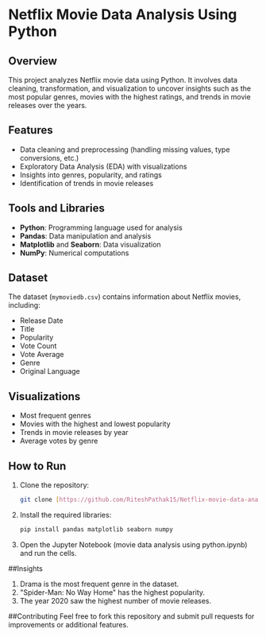 # Netflix Movie Data Analysis Using Python

## Overview
This project analyzes Netflix movie data using Python. It involves data cleaning, transformation, and visualization to uncover insights such as the most popular genres, movies with the highest ratings, and trends in movie releases over the years.

## Features
- Data cleaning and preprocessing (handling missing values, type conversions, etc.)
- Exploratory Data Analysis (EDA) with visualizations
- Insights into genres, popularity, and ratings
- Identification of trends in movie releases

## Tools and Libraries
- **Python**: Programming language used for analysis
- **Pandas**: Data manipulation and analysis
- **Matplotlib** and **Seaborn**: Data visualization
- **NumPy**: Numerical computations

## Dataset
The dataset (`mymoviedb.csv`) contains information about Netflix movies, including:
- Release Date
- Title
- Popularity
- Vote Count
- Vote Average
- Genre
- Original Language

## Visualizations
- Most frequent genres
- Movies with the highest and lowest popularity
- Trends in movie releases by year
- Average votes by genre

## How to Run
1. Clone the repository:
   ```bash
   git clone [https://github.com/RiteshPathak15/Netflix-movie-data-analysis-using-Python.git]
2. Install the required libraries:
   ```bash
   pip install pandas matplotlib seaborn numpy
3. Open the Jupyter Notebook (movie data analysis using python.ipynb) and run the cells.

##Insights
1. Drama is the most frequent genre in the dataset.
2. "Spider-Man: No Way Home" has the highest popularity.
3. The year 2020 saw the highest number of movie releases.
   
##Contributing
Feel free to fork this repository and submit pull requests for improvements or additional features.

